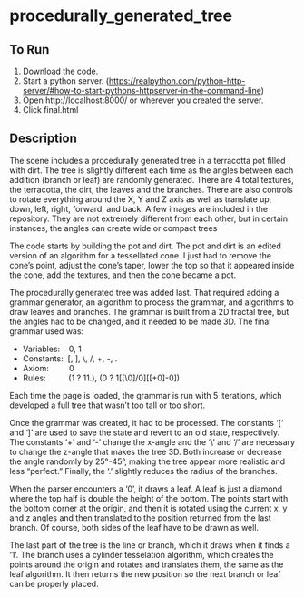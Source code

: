 # procedurally_generated_tree
## To Run
1. Download the code.
2. Start a python server. (https://realpython.com/python-http-server/#how-to-start-pythons-httpserver-in-the-command-line)
3. Open http://localhost:8000/ or wherever you created the server.
4. Click final.html

## Description
The scene includes a procedurally generated tree in a terracotta pot filled with dirt. The tree is slightly different each time as the angles between each addition (branch or leaf) are randomly generated. There are 4 total textures, the terracotta, the dirt, the leaves and the branches. There are also controls to rotate everything around the X, Y and Z axis as well as translate up, down, left, right, forward, and back. A few images are included in the repository. They are not extremely different from each other, but in certain instances, the angles can create wide or compact trees

The code starts by building the pot and dirt. The pot and dirt is an edited version of an algorithm for a tessellated cone. I just had to remove the cone’s point, adjust the cone’s taper, lower the top so that it appeared inside the cone, add the textures, and then the cone became a pot.

The procedurally generated tree was added last. That required adding a grammar generator, an algorithm to process the grammar, and algorithms to draw leaves and branches. The grammar is built from a 2D fractal tree, but the angles had to be changed, and it needed to be made 3D. The final grammar used was:

- Variables:&nbsp;&nbsp;&nbsp;&nbsp;0, 1
- Constants:&nbsp;&nbsp;[, ], \\, /, +, -, .
- Axiom:&emsp;&emsp;&nbsp;&nbsp;0
- Rules:&emsp;&emsp;&nbsp;&nbsp;&nbsp;(1 ? 11.), (0 ? 1[[\0]/0][[+0]-0])

Each time the page is loaded, the grammar is run with 5 iterations, which developed a full tree that wasn’t too tall or too short. 

Once the grammar was created, it had to be processed. The constants ‘[‘ and ‘]’ are used to save the state and revert to an old state, respectively. The constants ‘+’ and ‘-’ change the x-angle and the ‘\’ and ‘/’ are necessary to change the z-angle that makes the tree 3D. Both increase or decrease the angle randomly by 25°-45°, making the tree appear more realistic and less “perfect.” Finally, the ‘.’ slightly reduces the radius of the branches.

When the parser encounters a ‘0’, it draws a leaf. A leaf is just a diamond where the top half is double the height of the bottom. The points start with the bottom corner at the origin, and then it is rotated using the current x, y and z angles and then translated to the position returned from the last branch. Of course, both sides of the leaf have to be drawn as well.

The last part of the tree is the line or branch, which it draws when it finds a ‘1’. The branch uses a cylinder tesselation algorithm, which creates the points around the origin and rotates and translates them, the same as the leaf algorithm. It then returns the new position so the next branch or leaf can be properly placed. 
